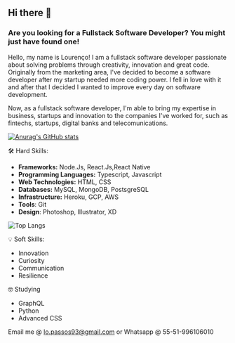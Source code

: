 ## Hi there 👋

### Are you looking for a Fullstack Software Developer? You might just have found one!

Hello, my name is Lourenço! I am a fullstack software developer passionate about solving problems through creativity, innovation and great code. Originally from the marketing area, I've decided to become a software developer after my startup needed more coding power. I fell in love with it and after that I decided I wanted to improve every day on software development. 

Now, as a fullstack software developer, I'm able to bring my expertise in business, startups and innovation to the companies I've worked for, such as fintechs, startups, digital banks and telecomunications.

[![Anurag's GitHub stats](https://github-readme-stats.vercel.app/api?username=lourencopassos)](https://github.com/anuraghazra/github-readme-stats)

🛠️ Hard Skills:
 * **Frameworks:** Node.Js, React.Js,React Native
 * **Programming Languages:** Typescript, Javascript
 * **Web Technologies:** HTML, CSS
 * **Databases:** MySQL, MongoDB, PostsgreSQL
 * **Infrastructure:** Heroku, GCP, AWS
 * **Tools**: Git
 * **Design**: Photoshop, Illustrator, XD

![Top Langs](https://github-readme-stats.vercel.app/api/top-langs/?username=lourencopassos)

  💡 Soft Skills:
  * Innovation
  * Curiosity
  * Communication
  * Resilience

🤓 Studying
 * GraphQL
 * Python
 * Advanced CSS


Email me @ lo.passos93@gmail.com or Whatsapp @ 55-51-996106010

